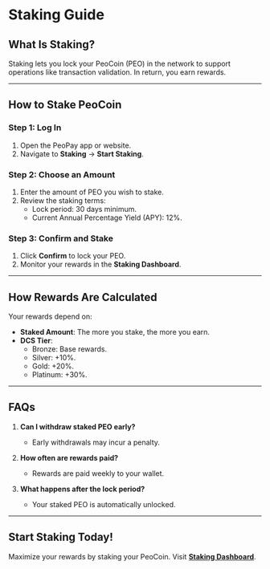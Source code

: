 # Staking Guide

## What Is Staking?
Staking lets you lock your PeoCoin (PEO) in the network to support operations like transaction validation. In return, you earn rewards.

---

## How to Stake PeoCoin
### Step 1: Log In
1. Open the PeoPay app or website.
2. Navigate to **Staking** → **Start Staking**.

### Step 2: Choose an Amount
1. Enter the amount of PEO you wish to stake.
2. Review the staking terms:
   - Lock period: 30 days minimum.
   - Current Annual Percentage Yield (APY): 12%.

### Step 3: Confirm and Stake
1. Click **Confirm** to lock your PEO.
2. Monitor your rewards in the **Staking Dashboard**.

---

## How Rewards Are Calculated
Your rewards depend on:
- **Staked Amount**: The more you stake, the more you earn.
- **DCS Tier**:
  - Bronze: Base rewards.
  - Silver: +10%.
  - Gold: +20%.
  - Platinum: +30%.

---

## FAQs
1. **Can I withdraw staked PEO early?**
   - Early withdrawals may incur a penalty.

2. **How often are rewards paid?**
   - Rewards are paid weekly to your wallet.

3. **What happens after the lock period?**
   - Your staked PEO is automatically unlocked.

---

## Start Staking Today!
Maximize your rewards by staking your PeoCoin. Visit **[Staking Dashboard](https://peopay.io/staking)**.

